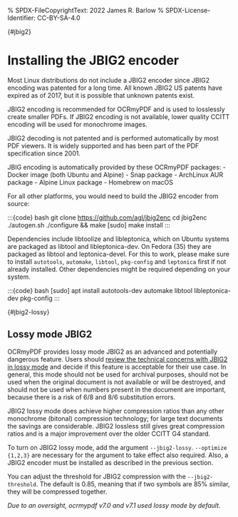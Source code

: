 % SPDX-FileCopyrightText: 2022 James R. Barlow
% SPDX-License-Identifier: CC-BY-SA-4.0

{#jbig2}

# Installing the JBIG2 encoder

Most Linux distributions do not include a JBIG2 encoder since JBIG2
encoding was patented for a long time. All known JBIG2 US patents have
expired as of 2017, but it is possible that unknown patents exist.

JBIG2 encoding is recommended for OCRmyPDF and is used to losslessly
create smaller PDFs. If JBIG2 encoding is not available, lower quality
CCITT encoding will be used for monochrome images.

JBIG2 decoding is not patented and is performed automatically by most
PDF viewers. It is widely supported and has been part of the PDF
specification since 2001.

JBIG encoding is automatically provided by these OCRmyPDF packages: -
Docker image (both Ubuntu and Alpine) - Snap package - ArchLinux AUR
package - Alpine Linux package - Homebrew on macOS

For all other platforms, you would need to build the JBIG2 encoder from
source:

:::{code} bash
git clone https://github.com/agl/jbig2enc
cd jbig2enc
./autogen.sh
./configure && make
[sudo] make install
:::

Dependencies include libtoolize and libleptonica, which on Ubuntu
systems are packaged as libtool and libleptonica-dev. On Fedora (35)
they are packaged as libtool and leptonica-devel. For this to work,
please make sure to install `autotools`, `automake`, `libtool`, `pkg-config`
and `leptonica` first if not already installed. Other dependencies might
be required depending on your system.

:::{code} bash
[sudo] apt install autotools-dev automake libtool libleptonica-dev pkg-config
:::

{#jbig2-lossy}

## Lossy mode JBIG2

OCRmyPDF provides lossy mode JBIG2 as an advanced and potentially
dangerous feature. Users should [review the technical concerns with
JBIG2 in lossy mode](https://en.wikipedia.org/wiki/JBIG2#Disadvantages)
and decide if this feature is acceptable for their use case. In general,
this mode should not be used for archival purposes, should not be used
when the original document is not available or will be destroyed, and
should not be used when numbers present in the document are important,
because there is a risk of 6/8 and 8/6 substitution errors.

JBIG2 lossy mode does achieve higher compression ratios than any other
monochrome (bitonal) compression technology; for large text documents
the savings are considerable. JBIG2 lossless still gives great
compression ratios and is a major improvement over the older CCITT G4
standard.

To turn on JBIG2 lossy mode, add the argument `--jbig2-lossy`.
`--optimize {1,2,3}` are necessary for the argument to take effect also
required. Also, a JBIG2 encoder must be installed as described in the
previous section.

You can adjust the threshold for JBIG2 compression with the
`--jbig2-threshold`. The default is 0.85, meaning that if two symbols
are 85% similar, they will be compressed together.

*Due to an oversight, ocrmypdf v7.0 and v7.1 used lossy mode by
default.*
